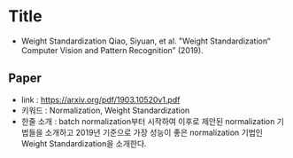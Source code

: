 ﻿# Title
- Weight Standardization
Qiao, Siyuan, et al. "Weight Standardization“ Computer Vision and Pattern Recognition” (2019).
## Paper

- link : https://arxiv.org/pdf/1903.10520v1.pdf
- 키워드 : Normalization, Weight Standardization
- 한줄 소개 : batch normalization부터 시작하여 이후로 제안된 normalization 기법들을 소개하고 2019년 기준으로 가장 성능이 좋은 normalization 기법인 Weight Standardization을 소개한다.

